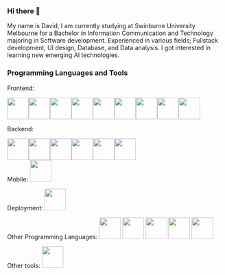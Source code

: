 ### Hi there 👋

My name is David, I am currently studying at Swinburne University Melbourne for a Bachelor in Information Communication and Technology majoring in Software development. Experienced in various fields; Fullstack development, UI design, Database, and Data analysis. I got interested in learning new emerging AI technologies. 

### Programming Languages and Tools
Frontend:
<div style= "display: flex;">
  <img src="https://devicon-website.vercel.app/api/html5/original-wordmark.svg" width= 50/>
  <img src="https://devicon-website.vercel.app/api/css3/original-wordmark.svg" width= 50></img>
  <img src="https://devicon-website.vercel.app/api/sass/original.svg" width= 50></img>
  <img src="https://devicon-website.vercel.app/api/react/original-wordmark.svg" width= 50></img>
  <img src="https://devicon-website.vercel.app/api/vuejs/original-wordmark.svg" width= 50></img>
  <img src="https://devicon-website.vercel.app/api/nextjs/original-wordmark.svg" width= 50></img>
  <img src="https://devicon-website.vercel.app/api/bootstrap/original-wordmark.svg" width= 50></img>
  <img src="https://devicon-website.vercel.app/api/javascript/original.svg" width=50></img>
  <img src="https://devicon-website.vercel.app/api/d3js/original.svg" width=50></img>
</div>
    
Backend:
<div style= "display: flex;">
  <img src="https://devicon-website.vercel.app/api/django/plain.svg" width=50></img>
  <img src="https://devicon-website.vercel.app/api/express/original-wordmark.svg" width=50></img>
  <img src="https://devicon-website.vercel.app/api/nodejs/original.svg" width=50></img>
  <img src="https://devicon-website.vercel.app/api/npm/original-wordmark.svg" width=50></img>
  <img src="https://devicon-website.vercel.app/api/mongodb/original-wordmark.svg" width=50></img>
  <img src="https://devicon-website.vercel.app/api/mysql/original-wordmark.svg" width=50></img>
</div>
Mobile:
<img src="https://devicon-website.vercel.app/api/kotlin/original-wordmark.svg" width=50></img>

Deployment:
<img src="https://devicon-website.vercel.app/api/amazonwebservices/original-wordmark.svg" width=50></img>

Other Programming Languages:
<img src="https://devicon-website.vercel.app/api/python/original.svg" width=50></img>
<img src="https://devicon-website.vercel.app/api/ruby/original-wordmark.svg" width=50></img>
<img src="https://devicon-website.vercel.app/api/csharp/original.svg" width=50></img>
<img src="https://devicon-website.vercel.app/api/php/original.svg" width=50></img>
<img src="https://devicon-website.vercel.app/api/typescript/original.svg" width=50></img>

Other tools:
<img src="https://devicon-website.vercel.app/api/figma/original.svg" width=50></img>

<!--
**Davidangga/Davidangga** is a ✨ _special_ ✨ repository because its `README.md` (this file) appears on your GitHub profile.

Here are some ideas to get you started:

- 🔭 I’m currently working on ...
- 🌱 I’m currently learning ...
- 👯 I’m looking to collaborate on ...
- 🤔 I’m looking for help with ...
- 💬 Ask me about ...
- 📫 How to reach me: ...
- 😄 Pronouns: ...
- ⚡ Fun fact: ...
-->
